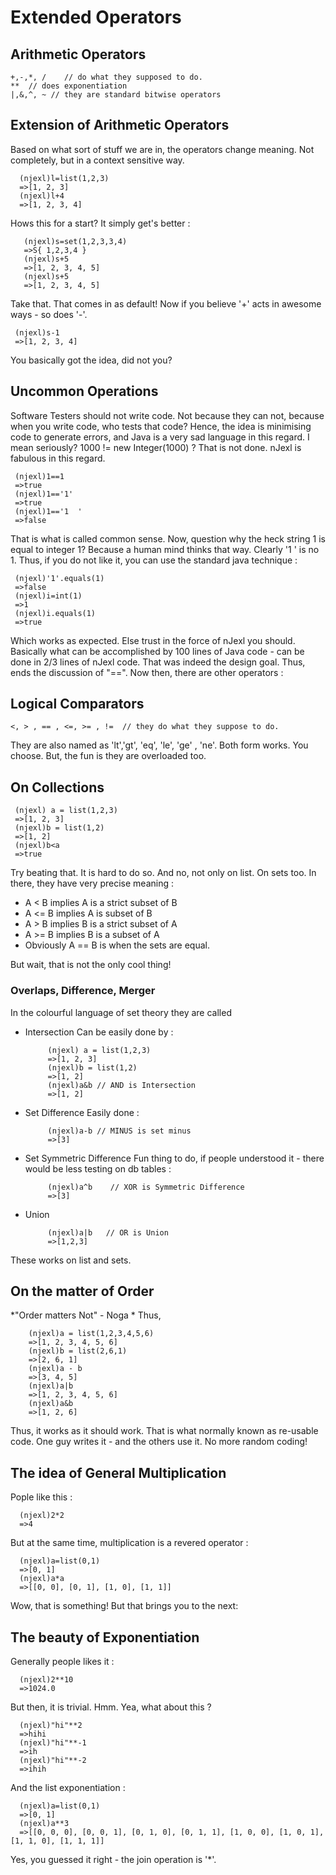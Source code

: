 # Extended Operators 

## Arithmetic Operators 

    +,-,*, /    // do what they supposed to do.
    **  // does exponentiation 
    |,&,^, ~ // they are standard bitwise operators 

## Extension of Arithmetic Operators 
   Based on what sort of stuff we are in, the operators change meaning. Not completely, but in a context sensitive way. 
    
      (njexl)l=list(1,2,3)
      =>[1, 2, 3]
      (njexl)l+4
      =>[1, 2, 3, 4] 


Hows this for a start? It simply get's better : 
     
       (njexl)s=set(1,2,3,3,4)
       =>S{ 1,2,3,4 }
       (njexl)s+5
       =>[1, 2, 3, 4, 5]
       (njexl)s+5
       =>[1, 2, 3, 4, 5]

Take that. That comes in as default!
Now if you believe '+' acts in awesome ways - so does '-'.

     (njexl)s-1
     =>[1, 2, 3, 4]

You basically got the idea, did not you?

## Uncommon Operations

Software Testers should not write code. Not because they can not, because when you write code, who tests that code?
Hence, the idea is minimising code to generate errors, and Java is a very sad language in this regard.
I mean seriously?    1000 != new Integer(1000)  ? That is not done. 
nJexl is fabulous in this regard.

     (njexl)1==1
     =>true
     (njexl)1=='1'
     =>true
     (njexl)1=='1  '
     =>false

That is what is called common sense. Now, question why the heck string 1 is equal to integer 1?
Because a human mind thinks that way. Clearly '1   ' is no 1. Thus, if you do not like it, you can use the standard java technique :

     (njexl)'1'.equals(1) 
     =>false 
     (njexl)i=int(1)
     =>1
     (njexl)i.equals(1)
     =>true


Which works as expected. Else trust in the force of nJexl you should.
Basically what can be accomplished by 100 lines of Java code - can be done in 2/3 lines of nJexl code.
That was indeed the design goal. Thus, ends the discussion of "==".
Now then, there are other operators : 

## Logical Comparators 

    <, > , == , <=, >= , !=  // they do what they suppose to do. 

They are also named as 'lt','gt', 'eq', 'le', 'ge' , 'ne'.
Both form works. You choose. But, the fun is they are overloaded too.

## On Collections 

     (njexl) a = list(1,2,3)
     =>[1, 2, 3]
     (njexl)b = list(1,2)
     =>[1, 2]
     (njexl)b<a
     =>true
 
Try beating that. It is hard to do so.
And no, not only on list. On sets too. In there, they have very precise meaning : 

  * A < B  implies A is a strict subset of B
  * A <= B  implies A is subset of B
  * A > B  implies B is a strict subset of A
  * A >= B  implies B is a subset of A
  * Obviously A == B is when the sets are equal.

But wait, that is not the only cool thing!

### Overlaps, Difference, Merger 
In the colourful language of set theory they are called 

* Intersection 
     Can be easily done by : 

           (njexl) a = list(1,2,3)
           =>[1, 2, 3]
           (njexl)b = list(1,2)
           =>[1, 2]
           (njexl)a&b // AND is Intersection 
           =>[1, 2]

* Set Difference 
      Easily done : 
 
           (njexl)a-b // MINUS is set minus 
           =>[3]

* Set Symmetric Difference 
      Fun thing to do, if people understood it - there would be less testing on db tables : 

           (njexl)a^b    // XOR is Symmetric Difference 
           =>[3]
      
* Union 
          
           (njexl)a|b   // OR is Union
           =>[1,2,3]
 
These works on list and sets.

## On the matter of Order
*"Order matters Not" - Noga *
Thus, 

        (njexl)a = list(1,2,3,4,5,6)
        =>[1, 2, 3, 4, 5, 6]
        (njexl)b = list(2,6,1)
        =>[2, 6, 1]
        (njexl)a - b
        =>[3, 4, 5]
        (njexl)a|b
        =>[1, 2, 3, 4, 5, 6]
        (njexl)a&b
        =>[1, 2, 6]

Thus, it works as it should work. That is what normally known as re-usable code.
One guy writes it - and the others use it. No more random coding!

## The idea of General Multiplication 
Pople like this : 

      (njexl)2*2
      =>4

But at the same time, multiplication is a revered operator : 

      (njexl)a=list(0,1)
      =>[0, 1]
      (njexl)a*a
      =>[[0, 0], [0, 1], [1, 0], [1, 1]]

Wow, that is something! But that brings you to the next:


## The beauty of Exponentiation 
Generally people likes it : 
     
      (njexl)2**10
      =>1024.0

But then, it is trivial. Hmm. Yea, what about this ?
      
      (njexl)"hi"**2
      =>hihi
      (njexl)"hi"**-1
      =>ih
      (njexl)"hi"**-2
      =>ihih

And the list exponentiation : 
       
      (njexl)a=list(0,1)
      =>[0, 1]
      (njexl)a**3
      =>[[0, 0, 0], [0, 0, 1], [0, 1, 0], [0, 1, 1], [1, 0, 0], [1, 0, 1], [1, 1, 0], [1, 1, 1]]

Yes, you guessed it right - the join operation is '*'. 
   